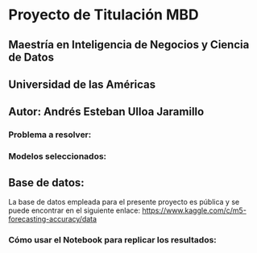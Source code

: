 # **Proyecto de Titulación MBD**
## **Maestría en Inteligencia de Negocios y Ciencia de Datos**
## **Universidad de las Américas**
## **Autor:** Andrés Esteban Ulloa Jaramillo

### Problema a resolver:

### Modelos seleccionados:

## Base de datos:
La base de datos empleada para el presente proyecto es pública y se puede encontrar en el siguiente enlace:
https://www.kaggle.com/c/m5-forecasting-accuracy/data 

### Cómo usar el Notebook para replicar los resultados:
